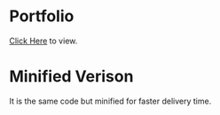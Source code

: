 # Portfolio
[Click Here](https://robbysabo.github.io/Portfolio/) to view.

# Minified Verison
It is the same code but minified for faster delivery time.
